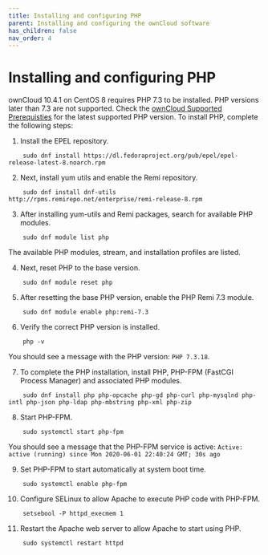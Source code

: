 ```yaml
---
title: Installing and configuring PHP
parent: Installing and configuring the ownCloud software
has_children: false
nav_order: 4
---
```


# Installing and configuring PHP

ownCloud 10.4.1 on CentOS 8 requires PHP 7.3 to be installed. PHP versions later than 7.3 are not supported. Check the [ownCloud Supported Prerequisties](https://doc.ownCloud.com/server/10.2/admin_manual/installation/system_requirements.html) for the latest supported PHP version. To install PHP, complete the following steps:

1. Install the EPEL repository.
```shell
	sudo dnf install https://dl.fedoraproject.org/pub/epel/epel-release-latest-8.noarch.rpm
```

2. Next, install yum utils and enable the Remi repository.
```shell
	sudo dnf install dnf-utils http://rpms.remirepo.net/enterprise/remi-release-8.rpm
```

3. After installing yum-utils and Remi packages, search for available PHP modules.
```shell
	sudo dnf module list php
```
The available PHP modules, stream, and installation profiles are listed. 

4. Next, reset PHP to the base version.
```shell
	sudo dnf module reset php
```

5. After resetting the base PHP version, enable the PHP Remi 7.3 module. 
```shell	
	sudo dnf module enable php:remi-7.3
```

6. Verify the correct PHP version is installed.
```shell
	php -v 
```
You should see a message with the PHP version: `PHP 7.3.18`. 

7. To complete the PHP installation, install PHP, PHP-FPM (FastCGI Process Manager) and associated PHP modules.
```shell
	sudo dnf install php php-opcache php-gd php-curl php-mysqlnd php-intl php-json php-ldap php-mbstring php-xml php-zip
```

8. Start PHP-FPM.
```shell
	sudo systemctl start php-fpm
```
You should see a message that the PHP-FPM service is active: 
`Active: active (running) since Mon 2020-06-01 22:40:24 GMT; 30s ago`

9. Set PHP-FPM to start automatically at system boot time.
```shell
	sudo systemctl enable php-fpm
```

10. Configure SELinux to allow Apache to execute PHP code with PHP-FPM.
```shell	
	setsebool -P httpd_execmem 1
```

11. Restart the Apache web server to allow Apache to start using PHP.
```shell	
	sudo systemctl restart httpd
```